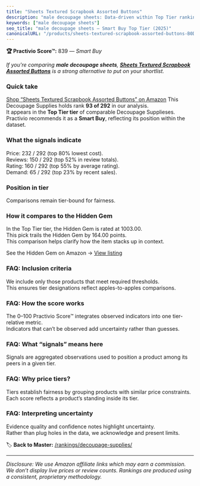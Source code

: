 ```yaml
---
title: "Sheets Textured Scrapbook Assorted Buttons"
description: "male decoupage sheets: Data-driven within Top Tier ranking using the Practivio Score™. Positioned by quality, value, demand, findability, momentum."
keywords: ["male decoupage sheets"]
seo_title: "male decoupage sheets — Smart Buy Top Tier (2025)"
canonicalURL: "/products/sheets-textured-scrapbook-assorted-buttons-B0D87LCS55/"
---
```


**🏆 Practivio Score™:** 839 — _Smart Buy_


*If you're comparing **male decoupage sheets**, **[Sheets Textured Scrapbook Assorted Buttons](https://www.amazon.com/dp/B0D87LCS55?tag=practivio-20)** is a strong alternative to put on your shortlist.*
### Quick take
[Shop “Sheets Textured Scrapbook Assorted Buttons” on Amazon](https://www.amazon.com/dp/B0D87LCS55?tag=practivio-20)
This Decoupage Supplies holds rank **93 of 292** in our analysis.  
It appears in the **Top Tier tier** of comparable Decoupage Supplieses.  
Practivio recommends it as a **Smart Buy**, reflecting its position within the dataset.

### What the signals indicate
Price: 232 / 292 (top 80% lowest cost).  
Reviews: 150 / 292 (top 52% in review totals).  
Rating: 160 / 292 (top 55% by average rating).  
Demand: 65 / 292 (top 23% by recent sales).

### Position in tier
Comparisons remain tier-bound for fairness.

### How it compares to the Hidden Gem
In the Top Tier tier, the Hidden Gem is rated at 1003.00.  
This pick trails the Hidden Gem by 164.00 points.  
This comparison helps clarify how the item stacks up in context.  

See the Hidden Gem on Amazon → [View listing](https://www.amazon.com/dp/B07Y6RWHP1?tag=practivio-20)

### FAQ: Inclusion criteria
We include only those products that meet required thresholds.  
This ensures tier designations reflect apples-to-apples comparisons.

### FAQ: How the score works
The 0–100 Practivio Score™ integrates observed indicators into one tier-relative metric.  
Indicators that can’t be observed add uncertainty rather than guesses.

### FAQ: What “signals” means here
Signals are aggregated observations used to position a product among its peers in a given tier.

### FAQ: Why price tiers?
Tiers establish fairness by grouping products with similar price constraints.  
Each score reflects a product’s standing inside its tier.

### FAQ: Interpreting uncertainty
Evidence quality and confidence notes highlight uncertainty.  
Rather than plug holes in the data, we acknowledge and present limits.


🏷️ **Back to Master:** [/rankings/decoupage-supplies/](/rankings/decoupage-supplies/)

---
_Disclosure: We use Amazon affiliate links which may earn a commission. We don’t display live prices or review counts. Rankings are produced using a consistent, proprietary methodology._
